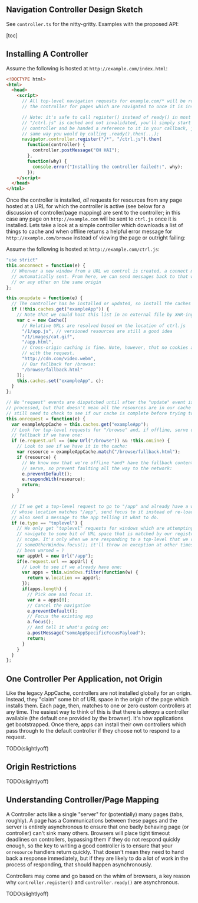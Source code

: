 <h2>Navigation Controller Design Sketch</h2>

See `controller.ts` for the nitty-gritty. Examples with the proposed API:

[toc]

## Installing A Controller

Assume the following is hosted at `http://example.com/index.html`:

```html
<!DOCTYPE html>
<html>
  <head>
    <script>
      // All top-level navigation requests for example.com/* will be routed to
      // the controller for pages which are navigated to once it is installed.

      // Note: it's safe to call register() instead of ready() in most cases. If
      // "/ctrl.js" is cached and not invalidated, you'll simply start up the
      // controller and be handed a reference to it in your callback, just the
      // same way you would by calling .ready().then(...);
      navigator.controller.register("/*", "/ctrl.js").then(
        function(controller) {
          controller.postMessage("OH HAI");
        },
        function(why) {
          console.error("Installing the controller failed!:", why);
        });
    </script>
  </head>
</html>
```

Once the controller is installed, *all* requests for resources from any page hosted at a URL for which the controller is active (see below for a discussion of controller/page mapping) are sent to the controller; in this case any page on `http://example.com` will be sent to `ctrl.js` once it is installed. Lets take a look at a simple controller which downloads a list of things to cache and when offline returns a helpful error message for `http://example.com/browse` instead of viewing the page or outright failing:

Assume the following is hosted at `http://example.com/ctrl.js`:

```js
"use strict"
this.onconnect = function(e) {
  // Whenver a new window from a URL we control is created, a connect message is
  // automatically sent. From here, we can send messages back to that window
  // or any other on the same origin
};

this.onupdate = function(e) {
  // The controller has be installed or updated, so install the caches we need:
  if (!this.caches.get("exampleApp")) {
    // Note that we could host this list in an external file by XHR-ing it in.
    var c = new Cache([
      // Relative URLs are resolved based on the location of ctrl.js
      "/1/app.js", // versioned resources are still a good idea
      "/1/images/cat.gif",
      "/app.html",
      // Cross-origin caching is fine. Note, however, that no cookies are sent
      // with the request.
      "http://cdn.com/video.webm",
      // Our fallback for /browse:
      "/browse/fallback.html"
    ]);
    this.caches.set("exampleApp", c);
  }
};

// No "request" events are dispatched until after the "update" event is
// processed, but that doesn't mean all the resources are in our cache yet. We
// still need to check to see if our cache is complete before trying to use it.
this.onrequest = function(e) {
  var exampleAppCache = this.caches.get("exampleApp");
  // Look for top-level requests for "/browse" and, if offline, serve up the
  // fallback if we have one:
  if (e.request.url == (new Url("/browse")) && !this.onLine) {
    // Look to see if we have it in the cache:
    var resource = exampleAppCache.match("/browse/fallback.html");
    if (resource) {
      // We know now that we're offline *and* have the fallback content to
      // serve, so prevent faulting all the way to the network:
      e.preventDefault();
      e.respondWith(resource);
      return;
    }
  }

  // If we get a top-level request to go to "/app" and already have a window
  // whose location matches "/app", send focus to it instead of re-loading it,
  // also send a message to the app telling it what to do.
  if (e.type == "toplevel") {
    // We only get "toplevel" requests for windows which are attempting to
    // navigate to some bit of URL space that is matched by our registration
    // scope. It's only when we are responding to a top-level that we can call
    // someOtherWindow.focus(); it'll throw an exception at other times. You have
    // been warned = )
    var appUrl = new Url("/app");
    if(e.request.url == appUrl) {
      // Look to see if we already have one:
      var apps = this.windows.filter(function(w) {
        return w.location == appUrl;
      });
      if(apps.length) {
        // Pick one and focus it.
        var a = apps[0];
        // Cancel the navigation
        e.preventDefault();
        // Focus the existing app
        a.focus();
        // And tell it what's going on:
        a.postMessage("someAppSpecificFocusPayload");
        return;
      }
    }
  }
};

```
## One Controller Per Application, not Origin

Like the legacy AppCache, controllers are not installed globally for an origin. Instead, they "claim" some bit of URL space in the origin of the page which installs them. Each page, then, matches to one or zero custom controllers at any time. The easiest way to think of this is that there is *always* a controller available (the default one provided by the browser). It's how applications get bootstrapped. Once there, apps can install their own controllers which pass through to the default controller if they choose not to respond to a request.

TODO(slightlyoff)

## Origin Restrictions

TODO(slightlyoff)

## Understanding Controller/Page Mapping

A Controller acts like a single "server" for (potentially) many pages (tabs, roughly). A page has a  Communications between these pages and the server is entirely asynchronous to ensure that one badly behaving page (or controller) can't sink many others. Browsers will place tight timeout deadlines on controllers, bypassing them if they do not respond quickly enough, so the key to writing a good controller is to ensure that your `onresource` handlers return quickly. That doesn't mean they need to hand back a response immediately, but if they are likely to do a lot of work in the process of responding, that should happen asynchronously.

Controllers may come and go based on the whim of browsers, a key reason why `controller.register()` and `controller.ready()` are asynchronous.

TODO(slightlyoff)
